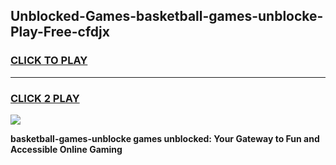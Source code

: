 
## Unblocked-Games-basketball-games-unblocke-Play-Free-cfdjx
<h3>
<a href="https://premium76.site?title=basketball-games-unblocke&ref=15A">CLICK TO PLAY</a></h3>
<hr>

<h3>
<a href="https://premium76.site?title=basketball-games-unblocke&ref=15A">CLICK 2 PLAY</a>
  
</h3>

<a href="https://premium76.site?title=basketball-games-unblocke&ref=15A"><img src="https://clearcache.store/games.png"></a>


**basketball-games-unblocke games unblocked: Your Gateway to Fun and Accessible Online Gaming**
